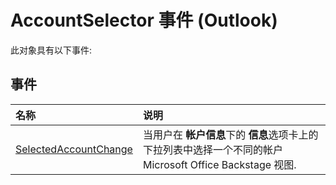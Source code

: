 
# AccountSelector 事件 (Outlook)
此对象具有以下事件:

## 事件



|**名称**|**说明**|
|:-----|:-----|
|[SelectedAccountChange](c99b8a90-eb77-ee58-b11d-c47b665ee02c.md)|当用户在 **帐户信息**下的 **信息**选项卡上的下拉列表中选择一个不同的帐户Microsoft Office Backstage 视图.|
